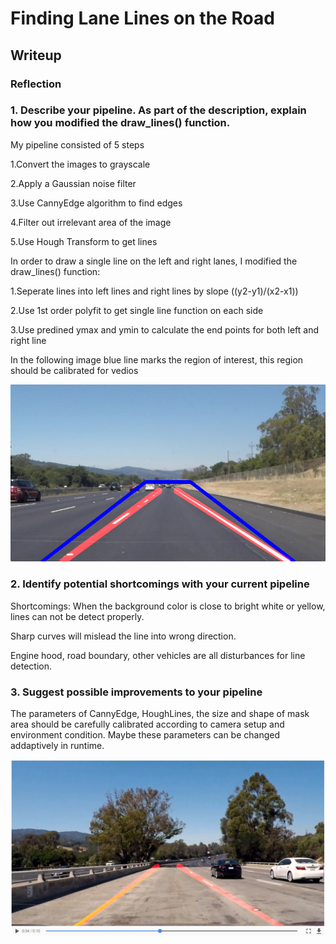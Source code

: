# **Finding Lane Lines on the Road** 

## Writeup 



[image1]: ./lzTest1.jpg
[image2]: ./Challenge.JPG


### Reflection

### 1. Describe your pipeline. As part of the description, explain how you modified the draw_lines() function.

My pipeline consisted of 5 steps

1.Convert the images to grayscale

2.Apply a Gaussian noise filter

3.Use CannyEdge algorithm to find edges

4.Filter out irrelevant area of the image

5.Use Hough Transform to get lines 

In order to draw a single line on the left and right lanes, I modified the draw_lines() function:

1.Seperate lines into left lines and right lines by slope ((y2-y1)/(x2-x1))

2.Use 1st order polyfit to get single line function on each side

3.Use predined ymax and ymin to calculate the end points for both left and right line

In the following image blue line marks the region of interest, this region should be calibrated for vedios  

![alt text][image1]


### 2. Identify potential shortcomings with your current pipeline

Shortcomings:
When the background color is close to bright white or yellow, lines can not be detect properly.

Sharp curves will mislead the line into wrong direction.

Engine hood, road boundary, other vehicles are all disturbances for line detection.


### 3. Suggest possible improvements to your pipeline

The parameters of CannyEdge, HoughLines, the size and shape of mask area should be carefully calibrated according to camera setup and
environment condition. Maybe these parameters can be changed addaptively in runtime.

![alt text][image2]
